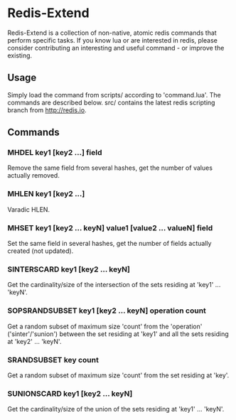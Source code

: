 # Redis-Extend

Redis-Extend is a collection of non-native, atomic redis commands that perform specific tasks. 
If you know lua or are interested in redis, please consider contributing an interesting and useful command - or improve the existing.

## Usage
Simply load the command from scripts/ according to 'command.lua'. The commands are described below.
src/ contains the latest redis scripting branch from http://redis.io.
    
## Commands

### MHDEL key1 [key2 ...] field
Remove the same field from several hashes, get the number of values actually removed.

### MHLEN key1 [key2 ...]
Varadic HLEN.

### MHSET key1 [key2 ... keyN] value1 [value2 ... valueN] field
Set the same field in several hashes, get the number of fields actually created (not updated).

### SINTERSCARD key1 [key2 ... keyN]
Get the cardinality/size of the intersection of the sets residing at 'key1' ... 'keyN'.

### SOPSRANDSUBSET key1 [key2 ... keyN] operation count
Get a random subset of maximum size 'count' from the 'operation' ('sinter'/'sunion') between the set residing at 'key1' and all the sets residing at 'key2' ... 'keyN'.

### SRANDSUBSET key count
Get a random subset of maximum size 'count' from the set residing at 'key'.

### SUNIONSCARD key1 [key2 ... keyN]
Get the cardinality/size of the union of the sets residing at 'key1' ... 'keyN'.
